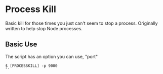# Process Kill

Basic kill for those times you just can't seem to stop a process. Originally
written to help stop Node processes.


## Basic Use

The script has an option you can use, "port"

```shell
$ [PROCESSKILL] -p 9000
``
